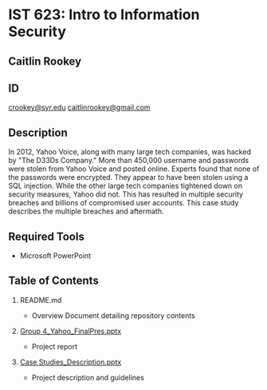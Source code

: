# IST 623: Intro to Information Security
## Caitlin Rookey
## ID #

crookey@syr.edu
caitlinrookey@gmail.com

## Description

In 2012, Yahoo Voice, along with many large tech companies, was hacked by "The D33Ds Company." More than 450,000 username and passwords were stolen from Yahoo Voice and posted online. Experts found that none of the passwords were encrypted. They appear to have been stolen using a SQL injection. While the other large tech companies tightened down on security measures, Yahoo did not. This has resulted in multiple security breaches and billions of compromised user accounts. This case study describes the multiple breaches and aftermath.

## Required Tools
* Microsoft PowerPoint

## Table of Contents

1. README.md 
    - Overview Document detailing repository contents

4. [Group 4_Yahoo_FinalPres.pptx](link)
    - Project report
  
5. [Case Studies_Description.pptx](link)
    - Project description and guidelines
